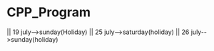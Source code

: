 # CPP_Program
|| 19 july-->sunday(Holiday) 
|| 25 july-->saturday(holiday)
|| 26 july-->sunday(holiday)
